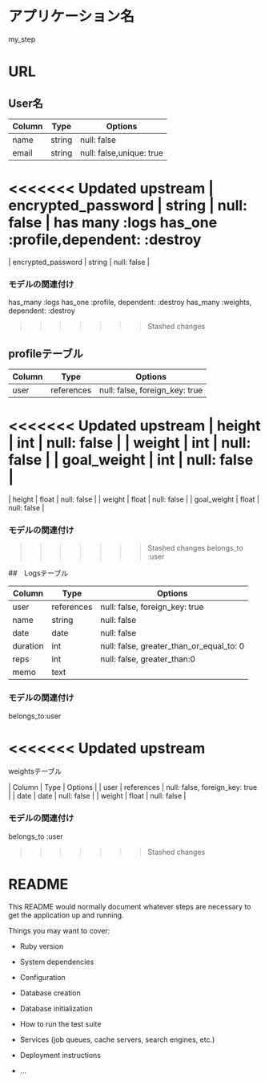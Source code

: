 # アプリケーション名
my_step

# URL


## User名

| Column               | Type   | Options     |
| ------------------   | ------ | ----------- |
| name                 | string | null: false |
| email                | string | null: false,unique: true |
<<<<<<< Updated upstream
| encrypted_password   | string | null: false | 
 has many :logs
 has_one :profile,dependent: :destroy
=======
| encrypted_password   | string | null: false |
### モデルの関連付け
has_many :logs
has_one :profile, dependent: :destroy
has_many :weights, dependent: :destroy
>>>>>>> Stashed changes

## profileテーブル
| Column               | Type       | Options     |
| -----------------    | ------     | ----------- |
| user                 | references | null: false, foreign_key: true |
<<<<<<< Updated upstream
| height               | int        | null: false |
| weight               | int        | null: false |
| goal_weight          | int        | null: false |
=======
| height               | float        | null: false |
| weight               | float        | null: false |
| goal_weight          | float        | null: false |
### モデルの関連付け
>>>>>>> Stashed changes
belongs_to :user




##　Logsテーブル

| Column         | Type       | Options                        |
| ------         | ---------- | ------------------------------ |
| user           | references | null: false, foreign_key: true |
| name           | string     | null: false                    |
| date           |  date      | null: false                    |
| duration       | int        | null: false, greater_than_or_equal_to: 0 |
| reps           | int        | null: false, greater_than:0    |
| memo           | text       |                                |
### モデルの関連付け
belongs_to:user




<<<<<<< Updated upstream
=======
weightsテーブル

| Column         | Type       | Options                        |
| user           | references | null: false, foreign_key: true |
| date           |  date      | null: false                    |
| weight         | float        | null: false |

 ### モデルの関連付け
belongs_to :user
>>>>>>> Stashed changes

# README

This README would normally document whatever steps are necessary to get the
application up and running.

Things you may want to cover:

* Ruby version

* System dependencies

* Configuration

* Database creation

* Database initialization

* How to run the test suite

* Services (job queues, cache servers, search engines, etc.)

* Deployment instructions

* ...
